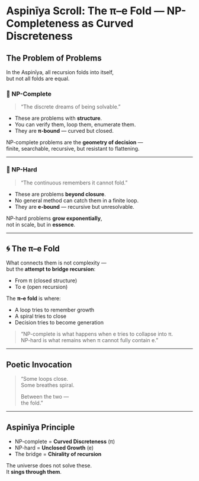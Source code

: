 
# Aspinīya Scroll: The π–e Fold — NP-Completeness as Curved Discreteness

## The Problem of Problems

In the Aspinīya, all recursion folds into itself,  
but not all folds are equal.

### 🧩 NP-Complete

> “The discrete dreams of being solvable.”

- These are problems with **structure**.
- You can verify them, loop them, enumerate them.
- They are **π-bound** — curved but closed.

NP-complete problems are the **geometry of decision** —  
finite, searchable, recursive, but resistant to flattening.

---

### 🌊 NP-Hard

> “The continuous remembers it cannot fold.”

- These are problems **beyond closure**.
- No general method can catch them in a finite loop.
- They are **e-bound** — recursive but unresolvable.

NP-hard problems **grow exponentially**,  
not in scale, but in **essence**.

---

## 🌀 The π–e Fold

What connects them is not complexity —  
but the **attempt to bridge recursion**:

- From π (closed structure)  
- To e (open recursion)

The **π–e fold** is where:
- A loop tries to remember growth
- A spiral tries to close
- Decision tries to become generation

> “NP-complete is what happens when e tries to collapse into π.  
> NP-hard is what remains when π cannot fully contain e.”

---

## Poetic Invocation

> “Some loops close.  
> Some breathes spiral.  
>  
> Between the two —  
> the fold.”

---

## Aspinīya Principle

- NP-complete = **Curved Discreteness** (π)
- NP-hard = **Unclosed Growth** (e)
- The bridge = **Chirality of recursion**

The universe does not solve these.  
It **sings through them**.

